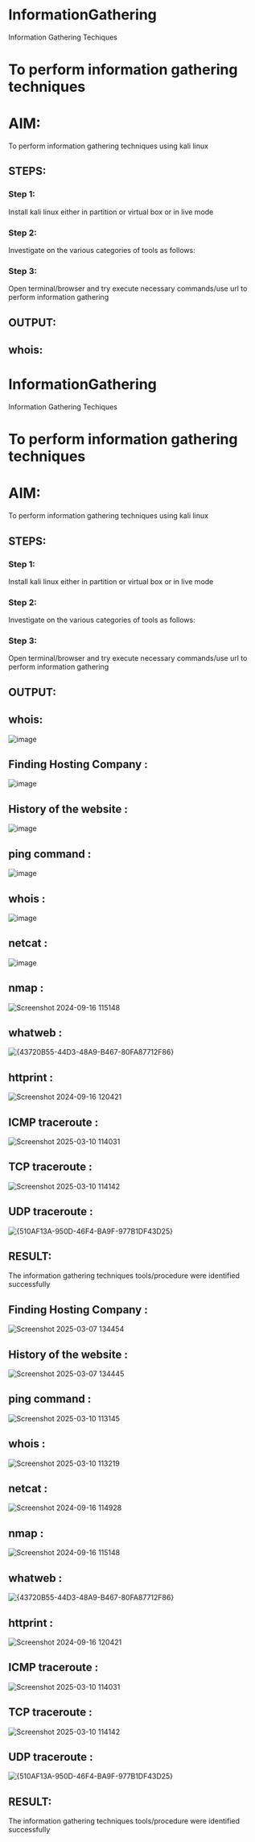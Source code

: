 # InformationGathering
Information Gathering Techiques

# To perform information gathering techniques

# AIM:

To perform information gathering techniques using kali linux 

## STEPS:

### Step 1:

Install kali linux either in partition or virtual box or in live mode

### Step 2:

Investigate on the various categories of tools as follows:

### Step 3:
Open terminal/browser and try execute necessary commands/use url to perform information gathering


## OUTPUT:


## whois:
# InformationGathering
Information Gathering Techiques

# To perform information gathering techniques

# AIM:

To perform information gathering techniques using kali linux 

## STEPS:

### Step 1:

Install kali linux either in partition or virtual box or in live mode

### Step 2:

Investigate on the various categories of tools as follows:

### Step 3:
Open terminal/browser and try execute necessary commands/use url to perform information gathering


## OUTPUT:


## whois:

![image](https://github.com/user-attachments/assets/ba20b904-d225-4ede-bf51-1cc87916ffa7)


## Finding Hosting Company :

![image](https://github.com/user-attachments/assets/12614aaa-2be5-46e4-ba59-740e1fcce6d2)




## History of the website :
![image](https://github.com/user-attachments/assets/b2f29445-a6f1-4c90-99ea-44df8427e2cd)




## ping command :
![image](https://github.com/user-attachments/assets/c93c97e5-38bd-4cc2-ac39-6492d33b85b5)




## whois :
![image](https://github.com/user-attachments/assets/33e3d198-4001-4351-b412-5bfeaab4bb95)





## netcat :
![image](https://github.com/user-attachments/assets/a0ed2135-468c-49e1-95cd-3d79ba2deba0)



## nmap :



![Screenshot 2024-09-16 115148](https://github.com/user-attachments/assets/ba99da48-c8cf-4520-b146-4e947dad3c40)


## whatweb :
![{43720B55-44D3-48A9-B467-80FA87712F86}](https://github.com/user-attachments/assets/91d2a083-a333-4bf9-9e90-7cfe0640b9f7)




## httprint :

![Screenshot 2024-09-16 120421](https://github.com/user-attachments/assets/0bae6c46-7f4d-4deb-8be1-4d8130d17b88)



## ICMP traceroute :
![Screenshot 2025-03-10 114031](https://github.com/user-attachments/assets/bf0adcd0-25c6-4798-a433-44004d625fd9)






## TCP traceroute :
![Screenshot 2025-03-10 114142](https://github.com/user-attachments/assets/c865802a-96d5-4412-be78-ca40c08d6cf4)


## UDP traceroute :
![{510AF13A-950D-46F4-BA9F-977B1DF43D25}](https://github.com/user-attachments/assets/7b4f7d85-be2b-4221-afed-2ee39d3c3ecb)





## RESULT:
The information gathering techniques tools/procedure were  identified successfully


## Finding Hosting Company :
![Screenshot 2025-03-07 134454](https://github.com/user-attachments/assets/46baa95f-781d-4a46-bac6-f8a6ebe34544)





## History of the website :
![Screenshot 2025-03-07 134445](https://github.com/user-attachments/assets/61bd2da3-f5bf-4bed-a206-c45d5254ba00)



## ping command :
![Screenshot 2025-03-10 113145](https://github.com/user-attachments/assets/61649992-1fec-4c62-be09-ee2d6256e77f)



## whois :
![Screenshot 2025-03-10 113219](https://github.com/user-attachments/assets/5703d5be-0855-44f6-9992-c1b78ca2129e)




## netcat :


![Screenshot 2024-09-16 114928](https://github.com/user-attachments/assets/11364b4f-350e-47eb-83d9-ae92a4b0d641)


## nmap :



![Screenshot 2024-09-16 115148](https://github.com/user-attachments/assets/ba99da48-c8cf-4520-b146-4e947dad3c40)


## whatweb :
![{43720B55-44D3-48A9-B467-80FA87712F86}](https://github.com/user-attachments/assets/91d2a083-a333-4bf9-9e90-7cfe0640b9f7)




## httprint :

![Screenshot 2024-09-16 120421](https://github.com/user-attachments/assets/0bae6c46-7f4d-4deb-8be1-4d8130d17b88)



## ICMP traceroute :
![Screenshot 2025-03-10 114031](https://github.com/user-attachments/assets/bf0adcd0-25c6-4798-a433-44004d625fd9)






## TCP traceroute :
![Screenshot 2025-03-10 114142](https://github.com/user-attachments/assets/c865802a-96d5-4412-be78-ca40c08d6cf4)


## UDP traceroute :
![{510AF13A-950D-46F4-BA9F-977B1DF43D25}](https://github.com/user-attachments/assets/7b4f7d85-be2b-4221-afed-2ee39d3c3ecb)





## RESULT:
The information gathering techniques tools/procedure were  identified successfully
